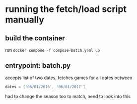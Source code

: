 # running the fetch/load script manually
## build the container
run `docker compose -f compose-batch.yaml up`
## entrypoint: batch.py
accepts list of two dates, fetches games for all dates between
```python
dates = ['06/01/2016', '06/01/2017']
```
had to change the season too to match, need to look into this